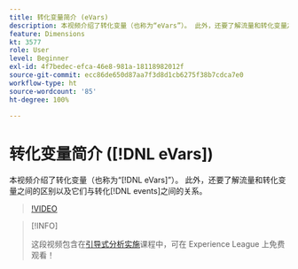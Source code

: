 ```yaml
---
title: 转化变量简介 (eVars)
description: 本视频介绍了转化变量（也称为“eVars”）。 此外，还要了解流量和转化变量之间的区别以及它们与转化事件之间的关系。
feature: Dimensions
kt: 3577
role: User
level: Beginner
exl-id: 4f7bedec-efca-46e8-981a-18118982012f
source-git-commit: ecc86de650d87aa7f3d8d1cb6275f38b7cdca7e0
workflow-type: ht
source-wordcount: '85'
ht-degree: 100%

---
```


# 转化变量简介 ([!DNL eVars])

本视频介绍了转化变量（也称为“[!DNL eVars]”）。 此外，还要了解流量和转化变量之间的区别以及它们与转化[!DNL events]之间的关系。

>[!VIDEO](https://video.tv.adobe.com/v/28759/?quality=12&learn=on)

>[!INFO]
>
> 这段视频包含在[引导式分析实施](https://experienceleague.adobe.com/?recommended=Analytics-D-1-2019.1)课程中，可在 Experience League 上免费观看！